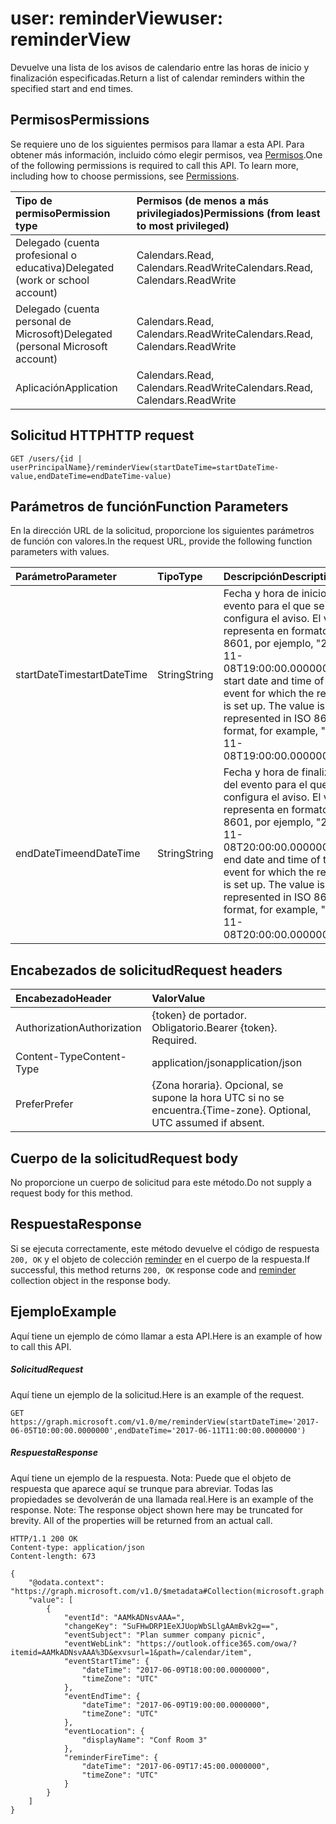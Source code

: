 # <a name="user-reminderview"></a><span data-ttu-id="938db-101">user: reminderView</span><span class="sxs-lookup"><span data-stu-id="938db-101">user: reminderView</span></span>
<span data-ttu-id="938db-102">Devuelve una lista de los avisos de calendario entre las horas de inicio y finalización especificadas.</span><span class="sxs-lookup"><span data-stu-id="938db-102">Return a list of calendar reminders within the specified start and end times.</span></span> 

## <a name="permissions"></a><span data-ttu-id="938db-103">Permisos</span><span class="sxs-lookup"><span data-stu-id="938db-103">Permissions</span></span>
<span data-ttu-id="938db-p101">Se requiere uno de los siguientes permisos para llamar a esta API. Para obtener más información, incluido cómo elegir permisos, vea [Permisos](../../../concepts/permissions_reference.md).</span><span class="sxs-lookup"><span data-stu-id="938db-p101">One of the following permissions is required to call this API. To learn more, including how to choose permissions, see [Permissions](../../../concepts/permissions_reference.md).</span></span>

|<span data-ttu-id="938db-106">Tipo de permiso</span><span class="sxs-lookup"><span data-stu-id="938db-106">Permission type</span></span>      | <span data-ttu-id="938db-107">Permisos (de menos a más privilegiados)</span><span class="sxs-lookup"><span data-stu-id="938db-107">Permissions (from least to most privileged)</span></span>              | 
|:--------------------|:---------------------------------------------------------| 
|<span data-ttu-id="938db-108">Delegado (cuenta profesional o educativa)</span><span class="sxs-lookup"><span data-stu-id="938db-108">Delegated (work or school account)</span></span> | <span data-ttu-id="938db-109">Calendars.Read, Calendars.ReadWrite</span><span class="sxs-lookup"><span data-stu-id="938db-109">Calendars.Read, Calendars.ReadWrite</span></span>    | 
|<span data-ttu-id="938db-110">Delegado (cuenta personal de Microsoft)</span><span class="sxs-lookup"><span data-stu-id="938db-110">Delegated (personal Microsoft account)</span></span> | <span data-ttu-id="938db-111">Calendars.Read, Calendars.ReadWrite</span><span class="sxs-lookup"><span data-stu-id="938db-111">Calendars.Read, Calendars.ReadWrite</span></span>    | 
|<span data-ttu-id="938db-112">Aplicación</span><span class="sxs-lookup"><span data-stu-id="938db-112">Application</span></span> | <span data-ttu-id="938db-113">Calendars.Read, Calendars.ReadWrite</span><span class="sxs-lookup"><span data-stu-id="938db-113">Calendars.Read, Calendars.ReadWrite</span></span> | 

## <a name="http-request"></a><span data-ttu-id="938db-114">Solicitud HTTP</span><span class="sxs-lookup"><span data-stu-id="938db-114">HTTP request</span></span>
<!-- { "blockType": "ignored" } -->
```http
GET /users/{id | userPrincipalName}/reminderView(startDateTime=startDateTime-value,endDateTime=endDateTime-value)
```

## <a name="function-parameters"></a><span data-ttu-id="938db-115">Parámetros de función</span><span class="sxs-lookup"><span data-stu-id="938db-115">Function Parameters</span></span>
<span data-ttu-id="938db-116">En la dirección URL de la solicitud, proporcione los siguientes parámetros de función con valores.</span><span class="sxs-lookup"><span data-stu-id="938db-116">In the request URL, provide the following function parameters with values.</span></span>

| <span data-ttu-id="938db-117">Parámetro</span><span class="sxs-lookup"><span data-stu-id="938db-117">Parameter</span></span>    | <span data-ttu-id="938db-118">Tipo</span><span class="sxs-lookup"><span data-stu-id="938db-118">Type</span></span>   |<span data-ttu-id="938db-119">Descripción</span><span class="sxs-lookup"><span data-stu-id="938db-119">Description</span></span>|
|:---------------|:--------|:----------|
|<span data-ttu-id="938db-120">startDateTime</span><span class="sxs-lookup"><span data-stu-id="938db-120">startDateTime</span></span>|<span data-ttu-id="938db-121">String</span><span class="sxs-lookup"><span data-stu-id="938db-121">String</span></span>|<span data-ttu-id="938db-p102">Fecha y hora de inicio del evento para el que se configura el aviso. El valor se representa en formato ISO 8601, por ejemplo, "2015-11-08T19:00:00.0000000".</span><span class="sxs-lookup"><span data-stu-id="938db-p102">The start date and time of the event for which the reminder is set up. The value is represented in ISO 8601 format, for example, "2015-11-08T19:00:00.0000000".</span></span>|
|<span data-ttu-id="938db-124">endDateTime</span><span class="sxs-lookup"><span data-stu-id="938db-124">endDateTime</span></span>|<span data-ttu-id="938db-125">String</span><span class="sxs-lookup"><span data-stu-id="938db-125">String</span></span>|<span data-ttu-id="938db-p103">Fecha y hora de finalización del evento para el que se configura el aviso. El valor se representa en formato ISO 8601, por ejemplo, "2015-11-08T20:00:00.0000000".</span><span class="sxs-lookup"><span data-stu-id="938db-p103">The end date and time of the event for which the reminder is set up. The value is represented in ISO 8601 format, for example, "2015-11-08T20:00:00.0000000".</span></span>|


## <a name="request-headers"></a><span data-ttu-id="938db-128">Encabezados de solicitud</span><span class="sxs-lookup"><span data-stu-id="938db-128">Request headers</span></span>
| <span data-ttu-id="938db-129">Encabezado</span><span class="sxs-lookup"><span data-stu-id="938db-129">Header</span></span>       | <span data-ttu-id="938db-130">Valor</span><span class="sxs-lookup"><span data-stu-id="938db-130">Value</span></span>|
|:-----------|:------|
| <span data-ttu-id="938db-131">Authorization</span><span class="sxs-lookup"><span data-stu-id="938db-131">Authorization</span></span>  | <span data-ttu-id="938db-p104">{token} de portador. Obligatorio.</span><span class="sxs-lookup"><span data-stu-id="938db-p104">Bearer {token}. Required.</span></span>  |
| <span data-ttu-id="938db-134">Content-Type</span><span class="sxs-lookup"><span data-stu-id="938db-134">Content-Type</span></span>   | <span data-ttu-id="938db-135">application/json</span><span class="sxs-lookup"><span data-stu-id="938db-135">application/json</span></span> |
| <span data-ttu-id="938db-136">Prefer</span><span class="sxs-lookup"><span data-stu-id="938db-136">Prefer</span></span> | <span data-ttu-id="938db-p105">{Zona horaria}. Opcional, se supone la hora UTC si no se encuentra.</span><span class="sxs-lookup"><span data-stu-id="938db-p105">{Time-zone}. Optional, UTC assumed if absent.</span></span>| 

## <a name="request-body"></a><span data-ttu-id="938db-139">Cuerpo de la solicitud</span><span class="sxs-lookup"><span data-stu-id="938db-139">Request body</span></span>
<span data-ttu-id="938db-140">No proporcione un cuerpo de solicitud para este método.</span><span class="sxs-lookup"><span data-stu-id="938db-140">Do not supply a request body for this method.</span></span>

## <a name="response"></a><span data-ttu-id="938db-141">Respuesta</span><span class="sxs-lookup"><span data-stu-id="938db-141">Response</span></span>

<span data-ttu-id="938db-142">Si se ejecuta correctamente, este método devuelve el código de respuesta `200, OK` y el objeto de colección [reminder](../resources/reminder.md) en el cuerpo de la respuesta.</span><span class="sxs-lookup"><span data-stu-id="938db-142">If successful, this method returns `200, OK` response code and [reminder](../resources/reminder.md) collection object in the response body.</span></span>

## <a name="example"></a><span data-ttu-id="938db-143">Ejemplo</span><span class="sxs-lookup"><span data-stu-id="938db-143">Example</span></span>
<span data-ttu-id="938db-144">Aquí tiene un ejemplo de cómo llamar a esta API.</span><span class="sxs-lookup"><span data-stu-id="938db-144">Here is an example of how to call this API.</span></span>
##### <a name="request"></a><span data-ttu-id="938db-145">Solicitud</span><span class="sxs-lookup"><span data-stu-id="938db-145">Request</span></span>
<span data-ttu-id="938db-146">Aquí tiene un ejemplo de la solicitud.</span><span class="sxs-lookup"><span data-stu-id="938db-146">Here is an example of the request.</span></span>
<!-- {
  "blockType": "request",
  "name": "user_reminderview"
}-->
```http
GET https://graph.microsoft.com/v1.0/me/reminderView(startDateTime='2017-06-05T10:00:00.0000000',endDateTime='2017-06-11T11:00:00.0000000')
```

##### <a name="response"></a><span data-ttu-id="938db-147">Respuesta</span><span class="sxs-lookup"><span data-stu-id="938db-147">Response</span></span>
<span data-ttu-id="938db-p106">Aquí tiene un ejemplo de la respuesta. Nota: Puede que el objeto de respuesta que aparece aquí se trunque para abreviar. Todas las propiedades se devolverán de una llamada real.</span><span class="sxs-lookup"><span data-stu-id="938db-p106">Here is an example of the response. Note: The response object shown here may be truncated for brevity. All of the properties will be returned from an actual call.</span></span>
<!-- {
  "blockType": "response",
  "truncated": true,
  "@odata.type": "microsoft.graph.reminder",
  "isCollection": true
} -->
```http
HTTP/1.1 200 OK
Content-type: application/json
Content-length: 673

{
    "@odata.context": "https://graph.microsoft.com/v1.0/$metadata#Collection(microsoft.graph.reminder)",
    "value": [
        {
            "eventId": "AAMkADNsvAAA=",
            "changeKey": "SuFHwDRP1EeXJUopWbSLlgAAmBvk2g==",
            "eventSubject": "Plan summer company picnic",
            "eventWebLink": "https://outlook.office365.com/owa/?itemid=AAMkADNsvAAA%3D&exvsurl=1&path=/calendar/item",
            "eventStartTime": {
                "dateTime": "2017-06-09T18:00:00.0000000",
                "timeZone": "UTC"
            },
            "eventEndTime": {
                "dateTime": "2017-06-09T19:00:00.0000000",
                "timeZone": "UTC"
            },
            "eventLocation": {
                "displayName": "Conf Room 3"
            },
            "reminderFireTime": {
                "dateTime": "2017-06-09T17:45:00.0000000",
                "timeZone": "UTC"
            }
        }
    ]
}
```

<!-- uuid: 8fcb5dbc-d5aa-4681-8e31-b001d5168d79
2015-10-25 14:57:30 UTC -->
<!-- {
  "type": "#page.annotation",
  "description": "user: reminderView",
  "keywords": "",
  "section": "documentation",
  "tocPath": ""
}-->
